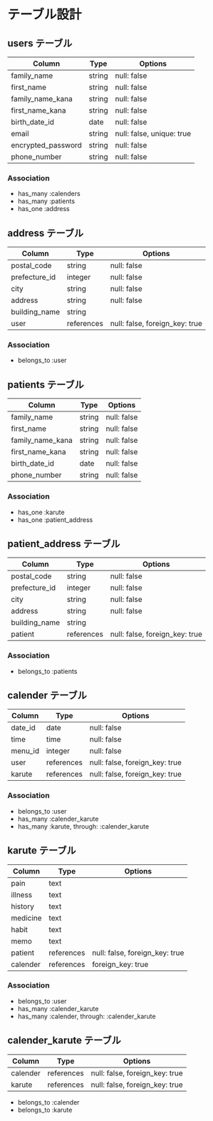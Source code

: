 # テーブル設計

## users テーブル

| Column             | Type    | Options                   |
| ------------------ | ------- | ------------------------- |
| family_name        | string  | null: false               |
| first_name         | string  | null: false               |
| family_name_kana   | string  | null: false               |
| first_name_kana    | string  | null: false               |
| birth_date_id      | date    | null: false               |
| email              | string  | null: false, unique: true |
| encrypted_password | string  | null: false               |
| phone_number       | string  | null: false               |

### Association

- has_many :calenders
- has_many :patients
- has_one :address

## address テーブル

| Column        | Type       | Options                        |
| ------------- | ---------- | ------------------------------ |
| postal_code   | string     | null: false                    |
| prefecture_id | integer    | null: false                    |
| city          | string     | null: false                    |
| address       | string     | null: false                    |
| building_name | string     |                                |
| user          | references | null: false, foreign_key: true |

### Association

- belongs_to :user

## patients テーブル

| Column             | Type    | Options            |
| ------------------ | ------- | ------------------ |
| family_name        | string  | null: false        |
| first_name         | string  | null: false        |
| family_name_kana   | string  | null: false        |
| first_name_kana    | string  | null: false        |
| birth_date_id      | date    | null: false        |
| phone_number       | string  | null: false        |

### Association

- has_one :karute
- has_one :patient_address

## patient_address テーブル

| Column        | Type       | Options                        |
| ------------- | ---------- | ------------------------------ |
| postal_code   | string     | null: false                    |
| prefecture_id | integer    | null: false                    |
| city          | string     | null: false                    |
| address       | string     | null: false                    |
| building_name | string     |                                |
| patient       | references | null: false, foreign_key: true |

### Association

- belongs_to :patients

## calender テーブル
 
| Column        | Type       | Options                        |
| ------------- | ---------- | ------------------------------ |
| date_id       | date       | null: false                    |
| time          | time       | null: false                    |
| menu_id       | integer    | null: false                    |
| user          | references | null: false, foreign_key: true |
| karute        | references | null: false, foreign_key: true |

### Association

- belongs_to :user
- has_many :calender_karute
- has_many :karute, through: :calender_karute

## karute テーブル
 
| Column        | Type       | Options                        |
| ------------- | ---------- | ------------------------------ |
| pain          | text       |                                |
| illness       | text       |                                |
| history       | text       |                                |
| medicine      | text       |                                |
| habit         | text       |                                |
| memo          | text       |                                |
| patient       | references | null: false, foreign_key: true |
| calender      | references | foreign_key: true              |


### Association

- belongs_to :user
- has_many :calender_karute
- has_many :calender, through: :calender_karute


## calender_karute テーブル

| Column        | Type       | Options                        |
| ------------- | ---------- | ------------------------------ |
| calender      | references | null: false, foreign_key: true |
| karute        | references | null: false, foreign_key: true |

- belongs_to :calender
- belongs_to :karute
